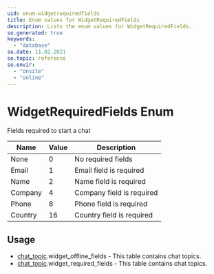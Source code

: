 ```yaml
---
uid: enum-widgetrequiredfields
title: Enum values for WidgetRequiredFields
description: Lists the enum values for WidgetRequiredFields.
so.generated: true
keywords:
  - "database"
so.date: 11.02.2021
so.topic: reference
so.envir:
  - "onsite"
  - "online"
---
```


# WidgetRequiredFields Enum

Fields required to start a chat

| Name | Value | Description |
|------|-------|-------------|
|None|0|No required fields|
|Email|1|Email field is required|
|Name|2|Name field is required|
|Company|4|Company field is required|
|Phone|8|Phone field is required|
|Country|16|Country field is required|

## Usage

* [chat_topic](../chat-topic.md).widget_offline_fields - This table contains chat topics.
* [chat_topic](../chat-topic.md).widget_required_fields - This table contains chat topics.
